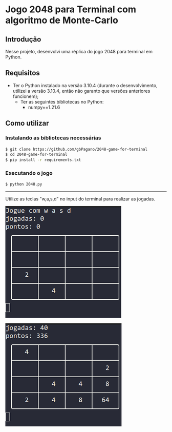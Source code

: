 # Jogo 2048 para Terminal com algoritmo de Monte-Carlo
## Introdução
Nesse projeto, desenvolvi uma réplica do jogo
2048 para terminal em Python.

## Requisitos
* Ter o Python instalado na versão 3.10.4 (durante o desenvolvimento, utilizei a versão 3.10.4, então não garanto que versões anteriores funcionem);
    * Ter as seguintes bibliotecas no Python:
        * numpy==1.21.6
## Como utilizar
### Instalando as bibliotecas necessárias
```bash
$ git clone https://github.com/gbPagano/2048-game-for-terminal
$ cd 2048-game-for-terminal
$ pip install -r requirements.txt
```
### Executando o jogo

```bash
$ python 2048.py
```
---
Utilize as teclas "w,a,s,d" no input do terminal para realizar as jogadas.

![incio](./assets/inicio.png)

![exemplo](./assets/exemplo.png)